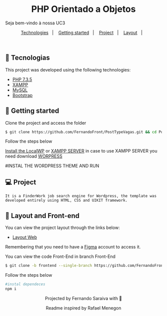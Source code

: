 

<h1 align="center">
   PHP Orientado a Objetos
</h1>

<p>Seja bem-vindo à nossa UC3</p> 

<p align="center">
  <a href="#technologies">Technologies</a>&nbsp;&nbsp;&nbsp;|&nbsp;&nbsp;&nbsp;
  <a href="#-layout">Getting started</a>&nbsp;&nbsp;&nbsp;|&nbsp;&nbsp;&nbsp;
  <a href="#-project">Project</a>&nbsp;&nbsp;&nbsp;|&nbsp;&nbsp;&nbsp;
  <a href="#-layout">Layout</a>&nbsp;&nbsp;&nbsp;|&nbsp;&nbsp;&nbsp;
</p>
<br>

## 🧪 Tecnologias

This project was developed using the following technologies:

- [PHP 7.3.5](https://www.php.net/releases/7_3_5.php/)
- [XAMPP](nginx.com)
- [MySQL](https://www.wordpress.org//)
- [Bootstrap](https://getuikit.com/)

## 🚀 Getting started

Clone the project and access the folder

```bash
$ git clone https://github.com/FernandoFront/PostTypeVagas.git && cd PostTypevagas
```

Follow the steps below

[Install the LocalWP](https://localwp.com/)
or [XAMPP SERVER](https://www.apachefriends.org/pt_br/index.html)
in case to use XAMPP SERVER you need download [WORPRESS](https://wordpress.org/)

#INSTAL THE WORDPRESS THEME AND RUN

## 💻 Project
    It is a FinderWork job search engine for Wordpress, the template was developed entirely using HTML, CSS and UIKIT framework.
## 🔖 Layout and Front-end

You can view the project layout through the links below:

- [Layout Web](https://www.figma.com/file/D9ktGOn5sgg8KKj4zLgwTY/findwork?node-id=0%3A1)

Remembering that you need to have a [Figma](http://figma.com/) account to access it.

You can view the code Front-End in branch Front-End
```bash
$ git clone -b frontend --single-branch https://github.com/FernandoFront/PostTypeVagas.git
```

Follow the steps below
```bash
#instal dependeces
npm i
```
<p align="center">Projected by Fernando Saraiva with 🖤</p>
<p align="center">Readme inspired by Rafael Menegon </p>
